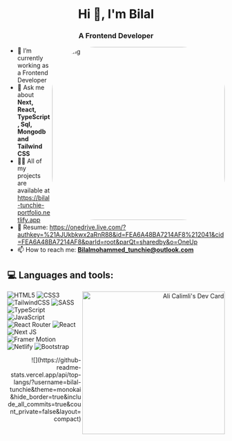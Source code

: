 <h1 align="center">Hi 👋, I'm Bilal</h1>
<h3 align="center">A Frontend Developer</h3>

<img align="right" alt="Coding" style="border-radius:100px;" width="400" src="/tech.gif"/>

- 🔭 I’m currently working as a Frontend Developer
- 💬 Ask me about **Next, React, TypeScript, Sql, Mongodb and Tailwind CSS**
- 👨‍💻 All of my projects are available at https://bilal-tunchie-portfolio.netlify.app
- 📄 Resume: https://onedrive.live.com/?authkey=%21AJUkbkwx2aRnR88&id=FEA6A48BA7214AF8%212041&cid=FEA6A48BA7214AF8&parId=root&parQt=sharedby&o=OneUp
- 📫 How to reach me: **Bilalmohammed_tunchie@outlook.com**

## 💻 Languages and tools:
<a align="right" href="https://app.daily.dev/alicalimli_devv"><img align="right" width="330" src="/devcard.svg" width="400" alt="Ali Calimli's Dev Card"/></a>

![HTML5](https://img.shields.io/badge/html5-%23E34F26.svg?style=for-the-badge&logo=html5&logoColor=white) ![CSS3](https://img.shields.io/badge/css3-%231572B6.svg?style=for-the-badge&logo=css3&logoColor=white)![TailwindCSS](https://img.shields.io/badge/tailwindcss-%2338B2AC.svg?style=for-the-badge&logo=tailwind-css&logoColor=white) 	![SASS](https://img.shields.io/badge/SASS-hotpink.svg?style=for-the-badge&logo=SASS&logoColor=white) 
![TypeScript](https://img.shields.io/badge/typescript-%23007ACC.svg?style=for-the-badge&logo=typescript&logoColor=white) 
![JavaScript](https://img.shields.io/badge/javascript-%23323330.svg?style=for-the-badge&logo=javascript&logoColor=%23F7DF1E)   ![React Router](https://img.shields.io/badge/React_Router-CA4245?style=for-the-badge&logo=react-router&logoColor=white) 
![React](https://img.shields.io/badge/react-%2320232a.svg?style=for-the-badge&logo=react&logoColor=%2361DAFB) 
![Next JS](https://img.shields.io/badge/Next-black?style=for-the-badge&logo=next.js&logoColor=white)
![Framer Motion](https://img.shields.io/badge/-Framer%20Motion-311C87?style=for-the-badge)
![Netlify](https://img.shields.io/badge/netlify-%23000000.svg?style=for-the-badge&logo=netlify&logoColor=#00C7B7) 
![Bootstrap](https://img.shields.io/badge/bootstrap-%23563D7C.svg?style=for-the-badge&logo=bootstrap&logoColor=white) 

<div align="right">
  ![](https://github-readme-stats.vercel.app/api/top-langs/?username=bilal-tunchie&theme=monokai&hide_border=true&include_all_commits=true&count_private=false&layout=compact)
</div>


<!---
bilal-tunchie/bilal-tunchie is a ✨ special ✨ repository because its `README.md` (this file) appears on your GitHub profile.
You can click the Preview link to take a look at your changes.
--->
